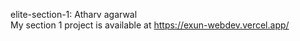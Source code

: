 elite-section-1: Atharv agarwal <br>
My section 1 project is available at https://exun-webdev.vercel.app/
